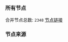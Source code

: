 ### 所有节点
合并节点总数: `2348`
[节点链接](https://raw.githubusercontent.com/rzhy1/11/master/sub/sub_merge_base64.txt)

### 节点来源